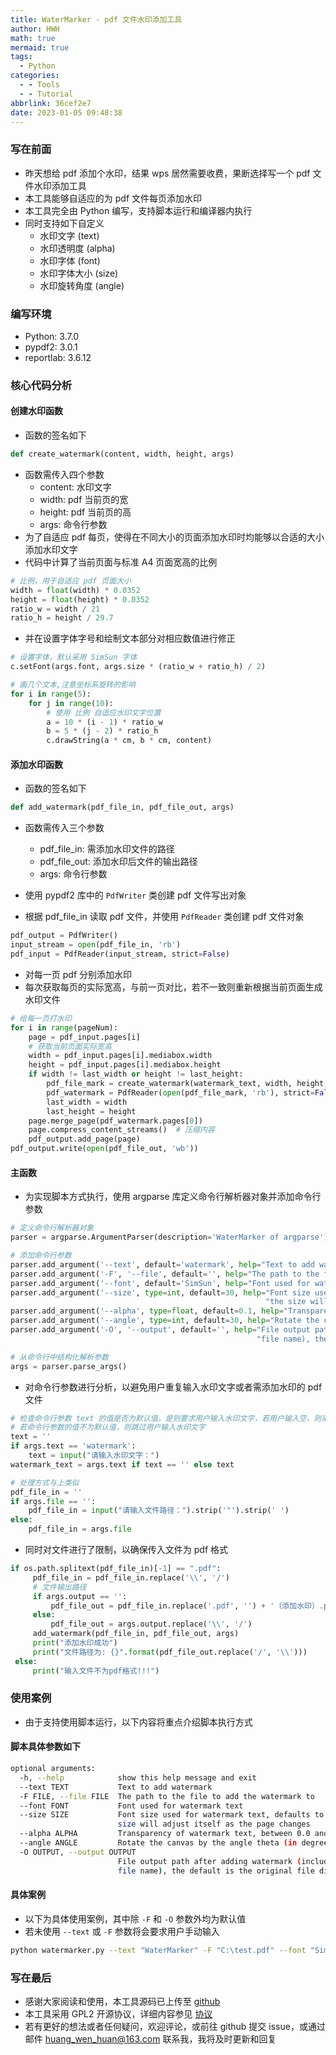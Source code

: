 ```yaml
---
title: WaterMarker - pdf 文件水印添加工具
author: HWH
math: true
mermaid: true
tags:
  - Python
categories:
  - - Tools
  - - Tutorial
abbrlink: 36cef2e7
date: 2023-01-05 09:48:38
---
```


### 写在前面
- 昨天想给 pdf 添加个水印，结果 wps 居然需要收费，果断选择写一个 pdf 文件水印添加工具
- 本工具能够自适应的为 pdf 文件每页添加水印
- 本工具完全由 Python 编写，支持脚本运行和编译器内执行
- 同时支持如下自定义
  - 水印文字      (text)
  - 水印透明度    (alpha)
  - 水印字体      (font)
  - 水印字体大小   (size)
  - 水印旋转角度   (angle)


### 编写环境
- Python: 3.7.0
- pypdf2: 3.0.1
- reportlab: 3.6.12


### 核心代码分析

#### 创建水印函数

- 函数的签名如下

```python
def create_watermark(content, width, height, args)
```

- 函数需传入四个参数
  - content: 水印文字
  - width: pdf 当前页的宽
  - height: pdf 当前页的高
  - args: 命令行参数
- 为了自适应 pdf 每页，使得在不同大小的页面添加水印时均能够以合适的大小添加水印文字
- 代码中计算了当前页面与标准 A4 页面宽高的比例

```python
# 比例，用于自适应 pdf 页面大小
width = float(width) * 0.0352
height = float(height) * 0.0352
ratio_w = width / 21
ratio_h = height / 29.7
```

- 并在设置字体字号和绘制文本部分对相应数值进行修正

```python
# 设置字体，默认采用 SimSun 字体
c.setFont(args.font, args.size * (ratio_w + ratio_h) / 2)

# 画几个文本,注意坐标系旋转的影响
for i in range(5):
    for j in range(10):
        # 使用 比例 自适应水印文字位置
        a = 10 * (i - 1) * ratio_w
        b = 5 * (j - 2) * ratio_h
        c.drawString(a * cm, b * cm, content)
```

#### 添加水印函数

- 函数的签名如下

```python
def add_watermark(pdf_file_in, pdf_file_out, args)
```

- 函数需传入三个参数
  - pdf_file_in: 需添加水印文件的路径
  - pdf_file_out: 添加水印后文件的输出路径
  - args: 命令行参数

- 使用 pypdf2 库中的 `PdfWriter` 类创建 pdf 文件写出对象
- 根据 pdf_file_in 读取 pdf 文件，并使用 `PdfReader` 类创建 pdf 文件对象

```python
pdf_output = PdfWriter()
input_stream = open(pdf_file_in, 'rb')
pdf_input = PdfReader(input_stream, strict=False)
```

- 对每一页 pdf 分别添加水印
- 每次获取每页的实际宽高，与前一页对比，若不一致则重新根据当前页面生成水印文件

```python
# 给每一页打水印
for i in range(pageNum):
    page = pdf_input.pages[i]
    # 获取当前页面实际宽高
    width = pdf_input.pages[i].mediabox.width
    height = pdf_input.pages[i].mediabox.height
    if width != last_width or height != last_height:
        pdf_file_mark = create_watermark(watermark_text, width, height, args)  # 生成水印文件
        pdf_watermark = PdfReader(open(pdf_file_mark, 'rb'), strict=False)  # 读入水印pdf文件
        last_width = width
        last_height = height
    page.merge_page(pdf_watermark.pages[0])
    page.compress_content_streams()  # 压缩内容
    pdf_output.add_page(page)
pdf_output.write(open(pdf_file_out, 'wb'))
```


#### 主函数

- 为实现脚本方式执行，使用 argparse 库定义命令行解析器对象并添加命令行参数

```python
# 定义命令行解析器对象
parser = argparse.ArgumentParser(description='WaterMarker of argparse')

# 添加命令行参数
parser.add_argument('--text', default='watermark', help="Text to add watermark")
parser.add_argument('-F', '--file', default='', help="The path to the file to add the watermark to")
parser.add_argument('--font', default='SimSun', help="Font used for watermark text")
parser.add_argument('--size', type=int, default=30, help="Font size used for watermark text, defaults to 30, "
                                                         "the size will adjust itself as the page changes")
parser.add_argument('--alpha', type=float, default=0.1, help="Transparency of watermark text, between 0.0 and 1.0")
parser.add_argument('--angle', type=int, default=30, help="Rotate the canvas by the angle theta (in degrees)")
parser.add_argument('-O', '--output', default='', help="File output path after adding watermark (including the "
                                                       "file name), the default is the original file directory")

# 从命令行中结构化解析参数
args = parser.parse_args()
```

- 对命令行参数进行分析，以避免用户重复输入水印文字或者需添加水印的 pdf 文件

```python
# 检查命令行参数 text 的值是否为默认值，是则要求用户输入水印文字，若用户输入空，则采用命令行参数的默认值
# 若命令行参数的值不为默认值，则跳过用户输入水印文字
text = ''
if args.text == 'watermark':
    text = input("请输入水印文字：")
watermark_text = args.text if text == '' else text

# 处理方式与上类似
pdf_file_in = ''
if args.file == '':
    pdf_file_in = input("请输入文件路径：").strip('"').strip(' ')
else:
    pdf_file_in = args.file
```

- 同时对文件进行了限制，以确保传入文件为 pdf 格式

```python
if os.path.splitext(pdf_file_in)[-1] == ".pdf":
     pdf_file_in = pdf_file_in.replace('\\', '/')
     # 文件输出路径
     if args.output == '':
         pdf_file_out = pdf_file_in.replace('.pdf', '') + '（添加水印）.pdf'
     else:
         pdf_file_out = args.output.replace('\\', '/')
     add_watermark(pdf_file_in, pdf_file_out, args)
     print("添加水印成功")
     print("文件路径为: {}".format(pdf_file_out.replace('/', '\\')))
 else:
     print("输入文件不为pdf格式!!!")
```


### 使用案例
- 由于支持使用脚本运行，以下内容将重点介绍脚本执行方式

#### 脚本具体参数如下
``` bash
optional arguments:
  -h, --help            show this help message and exit
  --text TEXT           Text to add watermark
  -F FILE, --file FILE  The path to the file to add the watermark to
  --font FONT           Font used for watermark text
  --size SIZE           Font size used for watermark text, defaults to 30, the
                        size will adjust itself as the page changes
  --alpha ALPHA         Transparency of watermark text, between 0.0 and 1.0
  --angle ANGLE         Rotate the canvas by the angle theta (in degrees)
  -O OUTPUT, --output OUTPUT
                        File output path after adding watermark (including the
                        file name), the default is the original file directory
```

#### 具体案例
- 以下为具体使用案例，其中除 `-F` 和 `-O` 参数外均为默认值
- 若未使用 `--text` 或 `-F` 参数将会要求用户手动输入

```bash
python watermarker.py --text "WaterMarker" -F "C:\test.pdf" --font "SimSun" --alpha 0.1 --size 30 --angle 30 -O "./result.pdf"
```

### 写在最后
- 感谢大家阅读和使用，本工具源码已上传至 [github](https://github.com/HWH-2019/WaterMarker)
- 本工具采用 GPL2 开源协议，详细内容参见 [协议](https://github.com/HWH-2019/WaterMarker/blob/main/LICENSE)
- 若有更好的想法或者任何疑问，欢迎评论，或前往 github 提交 issue，或通过邮件 <huang_wen_huan@163.com> 联系我，我将及时更新和回复
